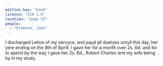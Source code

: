 ```yaml
---
edition_key: "book"
license: "CC0 1.0"
location: "page 52"
people:
  - "Fromond, Jane"
---
```

I discharged Letice of my
servyce, and payd all duetyes untyll this day, her yere ending on
the 8th of Aprill. I gave her for a month over 2s. 6d. and for
to spend by the way I gave her 2s. 6d., Robert Charles and my
wife being by in my study.
